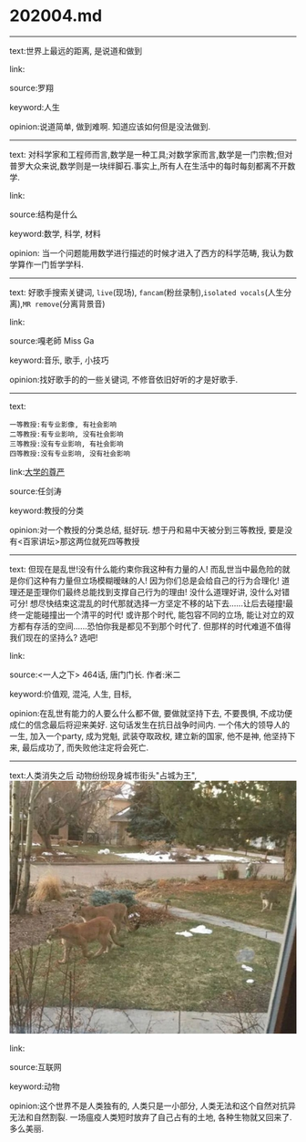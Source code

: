 # 202004.md

---

text:世界上最远的距离, 是说道和做到

link:

source:罗翔

keyword:人生

opinion:说道简单, 做到难啊. 知道应该如何但是没法做到.

---

text: 对科学家和工程师而言,数学是一种工具;对数学家而言,数学是一门宗教;但对普罗大众来说,数学则是一块绊脚石.事实上,所有人在生活中的每时每刻都离不开数学.

link:

source:结构是什么

keyword:数学, 科学, 材料

opinion: 当一个问题能用数学进行描述的时候才进入了西方的科学范畴, 我认为数学算作一门哲学学科.

---

text: 好歌手搜索关键词, `live`(现场), `fancam`(粉丝录制),`isolated vocals`(人生分离),`MR remove`(分离背景音)

link:

source:嘎老師 Miss Ga

keyword:音乐, 歌手, 小技巧

opinion:找好歌手的的一些关键词, 不修音依旧好听的才是好歌手.

---

text:
```
一等教授:有专业影像, 有社会影响
二等教授:有专业影响, 没有社会影响
三等教授:没有专业影响, 有社会影响
四等教授:没有专业影响, 没有社会影响
```
link:[大学的尊严](https://www.youtube.com/watch?v=yyTcy9ojK_E)

source:任剑涛

keyword:教授的分类

opinion:对一个教授的分类总结, 挺好玩. 想于丹和易中天被分到三等教授, 要是没有\<百家讲坛\>那这两位就死四等教授

---

text: 但现在是乱世!没有什么能约束你我这种有力量的人! 而乱世当中最危险的就是你们这种有力量但立场模糊暧昧的人! 因为你们总是会给自己的行为合理化! 道理还是歪理你们最终总能找到支撑自己行为的理由! 没什么道理好讲, 没什么对错可分! 想尽快结束这混乱的时代那就选择一方坚定不移的站下去......让后去碰撞!最终一定能碰撞出一个清平的时代! 或许那个时代, 能包容不同的立场, 能让对立的双方都有存活的空间......恐怕你我是都见不到那个时代了. 但那样的时代难道不值得我们现在的坚持么? 选吧!

link:

source:\<一人之下\> 464话, 唐门门长. 作者:米二

keyword:价值观, 混沌, 人生, 目标,

opinion:在乱世有能力的人要么什么都不做, 要做就坚持下去, 不要畏惧, 不成功便成仁的信念最后将迎来美好. 这句话发生在抗日战争时间内. 一个伟大的领导人的一生, 加入一个party, 成为党魁, 武装夺取政权, 建立新的国家, 他不是神, 他坚持下来, 最后成功了, 而失败他注定将会死亡.

---

text:人类消失之后 动物纷纷现身城市街头"占城为王", ![](./img/1.jpg)

link:

source:互联网

keyword:动物

opinion:这个世界不是人类独有的, 人类只是一小部分, 人类无法和这个自然对抗异无法和自然割裂. 一场瘟疫人类短时放弃了自己占有的土地, 各种生物就又回来了. 多么美丽.
